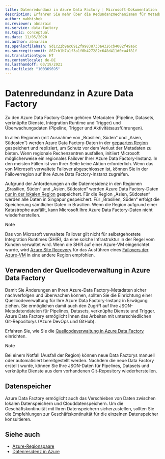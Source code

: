 ```yaml
---
title: Datenredundanz in Azure Data Factory | Microsoft-Dokumentation
description: Erfahren Sie mehr über die Redundanzmechanismen für Metadaten in Azure Data Factory.
author: nabhishek
ms.reviewer: abnarain
ms.service: data-factory
ms.topic: conceptual
ms.date: 11/05/2020
ms.author: abnarain
ms.openlocfilehash: 9d1c22b9ac6912f99838733a4326cb4082f49a6c
ms.sourcegitcommit: 867cb1b7a1f3a1f0b427282c648d411d0ca4f81f
ms.translationtype: HT
ms.contentlocale: de-DE
ms.lasthandoff: 03/19/2021
ms.locfileid: "100369695"
---
```

# <a name="azure-data-factory-data-redundancy"></a>**Datenredundanz in Azure Data Factory**

Zu den Azure Data Factory-Daten gehören Metadaten (Pipeline, Datasets, verknüpfte Dienste, Integration Runtime und Trigger) und Überwachungsdaten (Pipeline, Trigger und Aktivitätsausführungen). 

In allen Regionen (mit Ausnahme von „Brasilien, Süden“ und „Asien, Südosten“) werden Azure Data Factory-Daten in der [gepaarten Region](../best-practices-availability-paired-regions.md#azure-regional-pairs) gespeichert und repliziert, um Schutz vor dem Verlust der Metadaten zu bieten. Wenn regionale Rechenzentren ausfallen, initiiert Microsoft möglicherweise ein regionales Failover Ihrer Azure Data Factory-Instanz. In den meisten Fällen ist von Ihrer Seite keine Aktion erforderlich. Wenn das von Microsoft verwaltete Failover abgeschlossen ist, können Sie in der Failoverregion auf Ihre Azure Data Factory-Instanz zugreifen. 

Aufgrund der Anforderungen an die Datenresidenz in den Regionen „Brasilien, Süden“ und „Asien, Südosten“ werden Azure Data Factory-Daten [nur in der lokalen Region](../storage/common/storage-redundancy.md#locally-redundant-storage) gespeichert. Für die Region „Asien, Südosten“ werden alle Daten in Singapur gespeichert. Für „Brasilien, Süden“ erfolgt die Speicherung sämtlicher Daten in Brasilien. Wenn die Region aufgrund einer Katastrophe ausfällt, kann Microsoft Ihre Azure Data Factory-Daten nicht wiederherstellen.  

> [!NOTE]
> Das von Microsoft verwaltete Failover gilt nicht für selbstgehostete Integration Runtimes (SHIR), da eine solche Infrastruktur in der Regel vom Kunden verwaltet wird. Wenn die SHIR auf einer Azure-VM eingerichtet wurde, wird [Azure Site Recovery](../site-recovery/site-recovery-overview.md) für das Ausführen eines [Failovers der Azure-VM](../site-recovery/azure-to-azure-architecture.md) in eine andere Region empfohlen.



## <a name="using-source-control-in-azure-data-factory"></a>**Verwenden der Quellcodeverwaltung in Azure Data Factory**

Damit Sie Änderungen an Ihren Azure-Data Factory-Metadaten sicher nachverfolgen und überwachen können, sollten Sie die Einrichtung einer Quellcodeverwaltung für Ihre Azure Data Factory-Instanz in Erwägung ziehen. Sie ermöglichen damit auch den Zugriff auf Ihre JSON-Metadatendateien für Pipelines, Datasets, verknüpfte Dienste und Trigger. Azure Data Factory ermöglicht Ihnen das Arbeiten mit unterschiedlichen Git-Repositorys (Azure DevOps und GitHub). 

 Erfahren Sie, wie Sie die [Quellcodeverwaltung in Azure Data Factory](./source-control.md) einrichten. 

> [!NOTE]
> Bei einem Notfall (Ausfall der Region) können neue Data Factorys manuell oder automatisiert bereitgestellt werden. Nachdem die neue Data Factory erstellt wurde, können Sie Ihre JSON-Daten für Pipelines, Datasets und verknüpfte Dienste aus dem vorhandenen Git-Repository wiederherstellen. 



## <a name="data-stores"></a>**Datenspeicher**

Azure Data Factory ermöglicht auch das Verschieben von Daten zwischen lokalen Datenspeichern und Clouddatenspeichern. Um die Geschäftskontinuität mit Ihren Datenspeichern sicherzustellen, sollten Sie die Empfehlungen zur Geschäftskontinuität für die einzelnen Datenspeicher konsultieren. 

 

## <a name="see-also"></a>Siehe auch

- [Azure-Regionspaare](../best-practices-availability-paired-regions.md)
- [Datenresidenz in Azure](https://azure.microsoft.com/global-infrastructure/data-residency/)